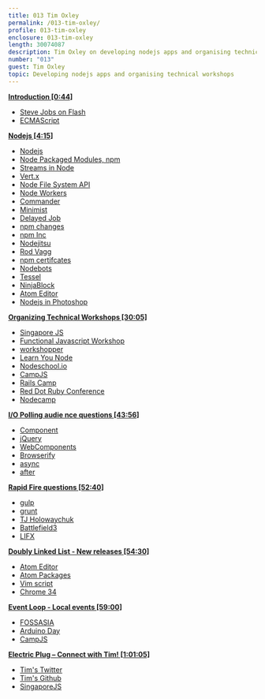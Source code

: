 ```yaml
---
title: 013 Tim Oxley
permalink: /013-tim-oxley/
profile: 013-tim-oxley
enclosure: 013-tim-oxley
length: 30074087
description: Tim Oxley on developing nodejs apps and organising technical workshops.
number: "013"
guest: Tim Oxley
topic: Developing nodejs apps and organising technical workshops
---
```


**[Introduction [0:44]](#t=0:44)**

- [Steve Jobs on Flash](http://www.apple.com/hotnews/thoughts-on-flash/)
- [ECMAScript](http://en.wikipedia.org/wiki/ECMAScript)

**[Nodejs [4:15]](#t=4:15)**

- [Nodejs](http://nodejs.org)
- [Node Packaged Modules, npm](https://npmjs.org/)
- [Streams in Node](http://nodejs.org/api/stream.html)
- [Vert.x](http://vertx.io/)
- [Node File System API](http://nodejs.org/api/fs.html)
- [Node Workers](http://nodejs.org/api/cluster.html)
- [Commander](https://github.com/visionmedia/commander)
- [Minimist](https://github.com/substack/minimist)
- [Delayed Job](https://github.com/collectiveidea/delayed_job)
- [npm changes](http://blog.nodejs.org/2014/01/15/the-next-phase-of-node-js/)
- [npm Inc](http://www.npmjs.com/)
- [Nodejitsu](https://www.nodejitsu.com/)
- [Rod Vagg](http://r.va.gg/)
- [npm certifcates](blog.npmjs.org/post/78085451721/npms-self-signed-certificate-is-no-more)
- [Nodebots](http://nodebots.io/)
- [Tessel](https://tessel.io/)
- [NinjaBlock](http://ninjablocks.com/)
- [Atom Editor](http://atom.io)
- [Nodejs in Photoshop](http://blogs.adobe.com/photoshopdotcom/2013/09/introducing-adobe-generator-for-photoshop-cc.html)

**[Organizing Technical Workshops [30:05]](#t=30:05)**

- [Singapore JS](http://www.meetup.com/Singapore-JS/)
- [Functional Javascript Workshop](https://github.com/timoxley/functional-javascript-workshop)
- [workshopper](https://github.com/rvagg/workshopper)
- [Learn You Node](https://github.com/rvagg/learnyounode)
- [Nodeschool.io](http://nodeschool.io/)
- [CampJS](http://campjs.com)
- [Rails Camp](http://railscamps.com/)
- [Red Dot Ruby Conference](http://www.reddotrubyconf.com/)
- [Nodecamp](http://nodeconf.com/)


**[I/O Polling audie nce questions [43:56]](#t=43:56)**

- [Component](component.io)
- [jQuery](http://jquery.com/)
- [WebComponents](https://developers.google.com/events/io/sessions/318907648)
- [Browserify](http://browserify.org/)
- [async](https://github.com/caolan/async)
- [after](https://www.npmjs.org/package/after)


**[Rapid Fire questions [52:40]](#t=52:40)**

- [gulp](http://gulpjs.com/)
- [grunt](http://gruntjs.com/)
- [TJ Holowaychuk](https://github.com/visionmedia)
- [Battlefield3](http://www.battlefield.com/battlefield3)
- [LIFX](http://lifx.co/)

**[Doubly Linked List -  New releases [54:30]](#t=54:30)**

- [Atom Editor](http://atom.io)
- [Atom Packages](https://atom.io/packages)
- [Vim script](http://en.wikipedia.org/wiki/Vim_script)
- [Chrome 34](http://blog.chromium.org/2014/02/chrome-34-responsive-images-and_9316.html)

**[Event Loop - Local events [59:00]](#t=59:00)**

- [FOSSASIA](http://fossasia.org/)
- [Arduino Day](http://day.arduino.cc/)
- [CampJS](http://campjs.com)

**[Electric Plug  – Connect with Tim! [1:01:05]](#t=1:01:05)**

- [Tim's Twitter](https://twitter.com/secoif)
- [Tim's Github](https://github.com/timoxley)
- [SingaporeJS](http://www.meetup.com/Singapore-JS/)
